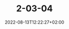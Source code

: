 ---
title: "2-03-04"
date: 2022-08-13T12:22:27+02:00
draft: false
featured_image: "2-03-04.jpg"
tags: []
categories: auf-der-oder
weight: 21
---